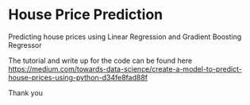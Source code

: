 # House Price Prediction 

Predicting house prices using Linear Regression and Gradient Boosting Regressor

The tutorial and write up for the code can be found here 
https://medium.com/towards-data-science/create-a-model-to-predict-house-prices-using-python-d34fe8fad88f

Thank you
